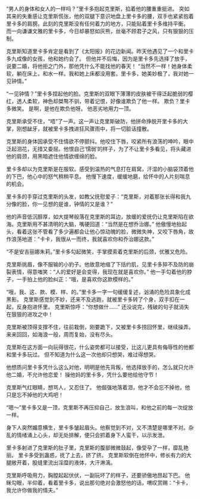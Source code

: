  
  “男人的身体和女人的一样吗？”里卡多抱起克里斯，掐着他的腰重重挺进。
  突如其来的失重感让克里斯慌张，他的双腿下意识地盘上里卡多的腰，双手也紧紧抱着里卡多的肩膀。此刻的克里斯没有任何着力的地方，只能贴着里卡多维持平衡。
  而一向谦谦文雅的里卡多，今日却暴怒如灰熊，丝毫不顾君子之风，只有狠狠的压制。
  
  克里斯知道里卡多肯定是看到了《太阳报》的花边新闻。昨天他遇见了一个和里卡多九成像的女孩，他和她约会了。
  但他并不后悔，因为是里卡多先选择了放手，说要二婚，将他拒之门外，那他凭什么不能找他的春天！
  “当然不一样！她身体柔软，躺在床上，和水一样。我和她上床都没用套。里卡多，她美妙极了，我对她一见钟情。”
  
  “一见钟情？”里卡多捏起他的脸。克里斯的双眼下薄薄的皮肤被干得泛起脆弱的樱红，透人柔软，神色却桀骜不驯，带着记恨，好像谁欺负了他一样。
  欺负？里卡多微笑。
  是啊，是他在欺负他呀。
  他恶劣地用力一顶。
 
 克里斯承受不住，“唔”了一声。这一声让克里斯破防，他拼命挣脱开里卡多的大掌，刚想龇牙，就被里卡多拽进狂风骤雨中，将一切脏话撞散。
  
  克里斯的身体因承受不住情欲不停颤抖。他咬住下唇，咬紧所有浪荡的呻吟，眼中泛起泪花，无措又委屈。他恨自己‘懦弱’的样子，为了不让里卡多看见，将头藏进他的肩颈，用黑暗遮住他情欲缠绵的脸。
  
  里卡多却以为克里斯是在服软。感受到温热的气息打在肩窝，汗湿的小脑袋顶着他的下巴，他心中的怒气稍稍平息。
  他慢下速度，缓缓地磨，给怀中的人片刻喘息的机会。

  里卡多的手穿过克里斯的头发，如教父抚慰爱子：“克里斯，对着那张长得和我九分像的脸，你一见想的是谁，钟情的又是谁？”
  
  他的声音低沉醇厚，如大提琴般落在克里斯的耳边，放缓的爱抚仍让克里斯陷在欲海。克里斯用不甚清明的大脑，嘴硬回道：“当然是在想乔治娜。”
  他傲慢地抬起头，看着这张不管看了多少遍都会让他心惊动魄的脸，微微失神，又咬下唇角，故作浪荡地道：“卡卡，我很从一而终，我就喜欢你和乔治娜这款。”
  
  “不是安吉丽娜朱莉。”里卡多勾起微笑，手掌摸索着克里斯的后颈，优雅又危险。
  
  克里斯挑眉，像不服输的小豹子。他故意地缩了下括约肌，见里卡多猝不及防的崩裂表情，得意嗤笑：“人的爱好是会变得，我现在就是喜欢你。”
  他一手勾着他的脖子，一手拍上他的脸纠正：“哦，是喜欢你这款模样的。”
 
 “哦，我、这、款、模、样、的。”里卡多一字一句缓缓复述，汹涌的危险具象化成黑影。
  克里斯感觉到不妙，还来不及逃跑，就被里卡多转了个身，双手扣在一起，反身抱进怀里。
  克里斯惊呼：“你想做什……”
  还没说完，残破的句子就消失在狠狠的进攻之中！
  
  克里斯被顶得支撑不住，往前栽倒，刚要跪下，又被里卡多捞回怀里，继续操弄。
  来来回回，如海浪一般，周而复始，没有尽头。
  
  克里斯在这方面一向玩得很花，什么姿势都可以接受，比这儿更具有侮辱性的他都和里卡多玩过。
  但不知道为什么这一次他却只想哭，难过得想哭。

  他想质问里卡多凭什么这么对他，明明是他先背叛，他选择放手的，怎么就只允许他二婚，不允许他恋爱！
  操他妈的里卡多，凭什么要他给他守节！
  
  克里斯气红眼睛，想骂人，又忍住了。
  他倔强地落着泪，他才不会忘不掉他，他只是忘不掉他的大鸡吧！
  
  “嗯～”里卡多又是一顶，克里斯不再压抑自己，放生浪叫，和他之前的每一次绽放一样。
  
  身下人突然媚意横生，里卡多皱起眉头。他察觉到不对，又不清楚是哪里不对。杂乱的情绪涌上心头，却无处排解，便只会抓着身下人蛮干，以示发泄。
  
  里卡多射进了克里斯的肚子里，克里斯的腹部微微鼓起，像受孕了一样，靡乱艳丽。
  里卡多受到蛊惑，抚了上去，挤了挤。
  克里斯软倒在他怀中，修长有力的大腿敞开着，股缝里流出淫糜的液体，大汗淋漓。
  
克里斯呼吸用力，胸膛起起伏伏，一副玩坏了的样子，还要骄傲地昂起下巴。
  他眯勾眼，半仰着，看着里卡多，说出那句绝对会激怒他的话，喟叹赏赐：“卡卡，我允许你做我的情夫。”
